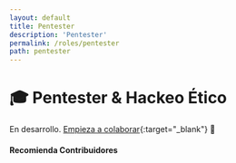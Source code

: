 ```yaml
---
layout: default
title: Pentester
description: 'Pentester'
permalink: /roles/pentester
path: pentester
---
```


# 🎓 Pentester & Hackeo Ético

En desarrollo. [Empieza a colaborar](https://discord.gg/ktEFVebv6n){:target="\_blank"} 👊

<section id="timeline" class="timeline-container">

</section>

#### Recomienda Contribuidores
